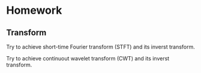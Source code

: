 # Homework

## Transform

Try to achieve short-time Fourier transform (STFT) and its inverst transform.

Try to achieve continuout wavelet transform (CWT) and its inverst transform.
